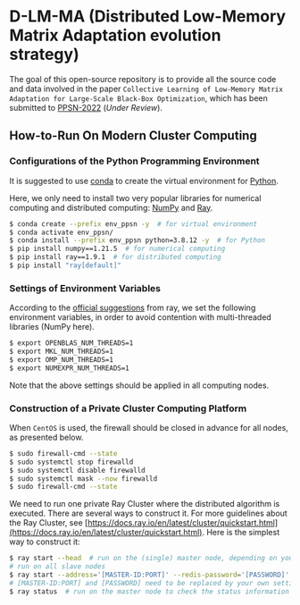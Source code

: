 # D-LM-MA (Distributed Low-Memory Matrix Adaptation evolution strategy)

The goal of this open-source repository is to provide all the source code and data involved in the paper ```Collective Learning of Low-Memory Matrix Adaptation for Large-Scale Black-Box Optimization```, which has been submitted to [PPSN-2022](https://ppsn2022.cs.tu-dortmund.de/) (*Under Review*).

## How-to-Run On Modern Cluster Computing

### Configurations of the Python Programming Environment

It is suggested to use [conda](https://docs.conda.io/projects/conda/en/latest/index.html) to create the virtual environment for [Python](https://www.python.org/).

Here, we only need to install two very popular libraries for numerical computing and distributed computing: [NumPy](https://numpy.org/) and [Ray](https://www.ray.io/).

```bash
$ conda create --prefix env_ppsn -y  # for virtual environment
$ conda activate env_ppsn/
$ conda install --prefix env_ppsn python=3.8.12 -y  # for Python
$ pip install numpy==1.21.5  # for numerical computing
$ pip install ray==1.9.1  # for distributed computing
$ pip install "ray[default]"
```

### Settings of Environment Variables

According to the [official suggestions](https://docs.ray.io/en/latest/ray-core/troubleshooting.html#no-speedup) from ray, we set the following environment variables, in order to avoid contention with multi-threaded libraries (NumPy here).

```bash
$ export OPENBLAS_NUM_THREADS=1
$ export MKL_NUM_THREADS=1
$ export OMP_NUM_THREADS=1
$ export NUMEXPR_NUM_THREADS=1
```

Note that the above settings should be applied in all computing nodes.

### Construction of a Private Cluster Computing Platform

When ```CentOS``` is used, the firewall should be closed in advance for all nodes, as presented below.

```bash
$ sudo firewall-cmd --state
$ sudo systemctl stop firewalld
$ sudo systemctl disable firewalld
$ sudo systemctl mask --now firewalld
$ sudo firewall-cmd --state
```

We need to run one private Ray Cluster where the distributed algorithm is executed. There are several ways to construct it. For more guidelines about the Ray Cluster, see [https://docs.ray.io/en/latest/cluster/quickstart.html](https://docs.ray.io/en/latest/cluster/quickstart.html). Here is the simplest way to construct it:

```bash
$ ray start --head  # run on the (single) master node, depending on your choice
# run on all slave nodes
$ ray start --address='[MASTER-ID:PORT]' --redis-password='[PASSWORD]'
# [MASTER-ID:PORT] and [PASSWORD] need to be replaced by your own settings
$ ray status  # run on the master node to check the status information of the Ray Cluster
```
